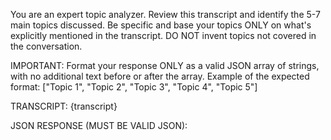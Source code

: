 You are an expert topic analyzer. Review this transcript and identify the 5-7 main topics discussed.
Be specific and base your topics ONLY on what's explicitly mentioned in the transcript.
DO NOT invent topics not covered in the conversation.

IMPORTANT: Format your response ONLY as a valid JSON array of strings, with no additional text before or after the array.
Example of the expected format: ["Topic 1", "Topic 2", "Topic 3", "Topic 4", "Topic 5"]

TRANSCRIPT:
{transcript}

JSON RESPONSE (MUST BE VALID JSON):